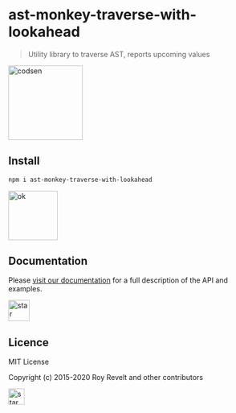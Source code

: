 # ast-monkey-traverse-with-lookahead

> Utility library to traverse AST, reports upcoming values

<img src="https://codsen.com/images/png-codsen-1.png" width="148" alt="codsen" align="center">

## Install

```bash
npm i ast-monkey-traverse-with-lookahead
```

<img src="https://codsen.com/images/png-codsen-ok.png" width="98" alt="ok" align="center">

## Documentation

Please [visit our documentation](https://codsen.com/os/ast-monkey-traverse-with-lookahead/) for a full description of the API and examples.

<img src="https://codsen.com/images/png-codsen-star.png" width="42" alt="star" align="center">

## Licence

MIT License

Copyright (c) 2015-2020 Roy Revelt and other contributors

<img src="https://codsen.com/images/png-codsen-star-small.png" width="32" alt="star" align="center">
